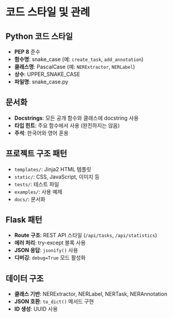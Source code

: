 # 코드 스타일 및 관례

## Python 코드 스타일
- **PEP 8** 준수
- **함수명**: snake_case (예: `create_task`, `add_annotation`)
- **클래스명**: PascalCase (예: `NERExtractor`, `NERLabel`) 
- **상수**: UPPER_SNAKE_CASE
- **파일명**: snake_case.py

## 문서화
- **Docstrings**: 모든 공개 함수와 클래스에 docstring 사용
- **타입 힌트**: 주요 함수에서 사용 (완전하지는 않음)
- **주석**: 한국어와 영어 혼용

## 프로젝트 구조 패턴
- `templates/`: Jinja2 HTML 템플릿
- `static/`: CSS, JavaScript, 이미지 등
- `tests/`: 테스트 파일
- `examples/`: 사용 예제
- `docs/`: 문서화

## Flask 패턴
- **Route 구조**: REST API 스타일 (`/api/tasks`, `/api/statistics`)
- **에러 처리**: try-except 블록 사용
- **JSON 응답**: `jsonify()` 사용
- **디버깅**: `debug=True` 모드 활성화

## 데이터 구조
- **클래스 기반**: NERExtractor, NERLabel, NERTask, NERAnnotation
- **JSON 호환**: `to_dict()` 메서드 구현
- **ID 생성**: UUID 사용